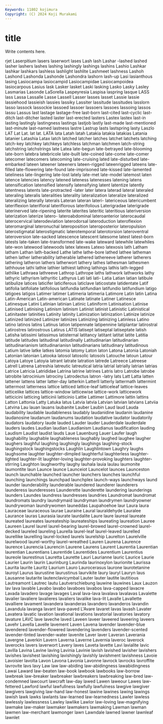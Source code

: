 ```yaml
---
Keywords: 11802 kojimura
Copyright: (C) 2024 Koji Murakami
---
```


# title

Write contents here.



rjet Laserpitium lasers laserwort lases
Lash lash Lashar -lashed lashed lasher lashers lashes lashing lashingly
lashings lashins Lashio Lashkar lashkar lashkars lashless lashlight lashlite Lashmeet
lashness Lashoh Lashond Lashonda Lashonde Lashondra lashorn lash-up Lasi lasianthous
lasing Lasiocampa lasiocampid Lasiocampidae Lasiocampoidea lasiocarpous Lasius lask Lasker lasket
Laski lasking Lasko Lasky Lasley Lasmarias Lasonde LaSorella Laspeyresia Laspisa
laspring lasque LASS lass Lassa Lassalle Lasse Lassell Lasser lasses
lasset Lassie lassie lassiehood lassieish lassies lassiky Lassiter lassitude lassitudes
lasslorn lasso lassock lassockie lassoed lassoer lassoers lassoes lassoing lassos
lassu Lassus last lastage lastage-free last-born last-cited last-cyclic last-ditch last-ditcher
lasted laster last-erected lasters Lastex lastex last-in lasting lastingly lastingness
lastings lastjob lastly last-made last-mentioned last-minute last-named lastness lastre Lastrup
lasts lastspring lasty Laszlo LAT Lat Lat. lat lat. LATA
lata Latah latah Latakia latakia latakias Latania latanier Latashia Latax
latch latched latcher latches latchet latchets latching latch-key latchkey latchkeys
latchless latchman latchmen latch-string latchstring latchstrings late Latea late-begun late-betrayed
late-blooming late-born latebra latebricole late-built late-coined late-come late-comer latecomer latecomers
latecoming late-cruising lated late-disturbed late-embarked lateen lateener lateeners lateen-rigged lateenrigged
lateens late-filled late-flowering late-found late-imprisoned late-kissed late-lamented lateliness late-lingering late-lost
lately late-met late-model latemost laten latence latencies latency latened lateness
latenesses latening latens latensification latensified latensify latensifying latent latentize latently
latentness latents late-protracted -later later latera laterad lateral lateraled lateraling
lateralis lateralities laterality lateralization lateralize lateralized lateralizing laterally laterals Lateran
lateran lateri- latericeous latericumbent lateriflexion laterifloral lateriflorous laterifolious Laterigradae laterigrade
laterinerved late-ripening laterite laterites lateritic lateritious lateriversion laterization laterize latero-
lateroabdominal lateroanterior laterocaudal laterocervical laterodeviation laterodorsal lateroduction lateroflexion lateromarginal lateronuchal
lateroposition lateroposterior lateropulsion laterostigmatal laterostigmatic laterotemporal laterotorsion lateroventral lateroversion late-sacked
latescence latescent latesome latest latest-born latests late-taken late-transformed late-wake lateward
latewhile latewhiles late-won latewood latewoods latex latexes Latexo latexosis lath
Latham latham Lathan lath-backed Lathe lathe lathe-bore lathed lathee latheman
lathen lather latherability latherable lathered lathereeve latherer latherers lathering latheron
lathers latherwort lathery lathes lathesman lathesmen lathhouse lathi lathie lathier
lathiest lathing lathings lathis lath-legged lathlike Lathraea lathreeve Lathrop Lathrope
laths lathwork lathworks lathy lathyric lathyrism lathyritic Lathyrus Lati lati
lati- Latia Latian latian latibule latibulize latices laticifer laticiferous laticlave
laticostate latidentate Latif latifolia latifoliate latifolious latifundia latifundian latifundio latifundium
latigo latigoes latigos Latimer latimer Latimeria latimeria Latimore Latin latin
Latina Latin-American Latin-american Latinate latinate Latiner Latinesce Latinesque Latini Latinian
latinian Latinic Latiniform Latinisation Latinise Latinised Latinising Latinism latinism Latinist
latinist Latinistic Latinistical Latinitaster latinities Latinity latinity Latinization latinization Latinize
latinize Latinized latinized Latinizer latinizes Latinizing latinizing Latinless Latino latino
latinos latins Latinus lation latipennate latipennine latiplantar latirostral Latirostres latirostrous
Latirus LATIS latisept latiseptal latiseptate latish Latisha latissimi latissimus latisternal
latitancy latitant latitat latite Latitia latitude latitudes latitudinal latitudinally Latitudinarian
latitudinarian latitudinarianism latitudinarianisn latitudinarians latitudinary latitudinous Latium lative latke latkes
latomia latomy Laton laton Latona Latonia Latoniah Latonian latonian Latooka
latosol latosolic latosols Latouche latoun Latour Latoya Latoye Latoyia latrant
latrate latration latrede Latreece Latreese Latrell Latrena Latreshia latreutic latreutical
latria latrial latrially latrian latrias Latrice Latricia Latrididae Latrina latrine
latrines Latris latro Latrobe latrobe latrobite latrocinium latrociny Latrodectus latron
-latry lats Latt Latta latten lattener lattens latter latter-day latterkin
Latterll latterly lattermath lattermint lattermost latterness lattice latticed lattice-leaf latticeleaf
lattice-leaves latticelike lattices lattice-window latticewise lattice-work latticework latticicini latticing latticinii
latticinio Lattie Lattimer Lattimore lattin lattins Latton Lattonia Latty Latuka
latus Latvia latvia Latvian latvian latvians Latviia Latvina Lau lauan
lauans laubanite Lauber Laubin Laud laud Lauda laudability laudable laudableness
laudably laudanidine laudanin laudanine laudanosine laudanum laudanums laudation laudative laudator
laudatorily laudators laudatory laude lauded Lauder lauder Lauderdale lauderdale lauders
laudes Laudian laudian Laudianism Laudianus laudification lauding Laudism Laudist laudist
lauds Laue Lauenburg Lauer Laufer laugh laughability laughable laughableness laughably
laughed laughee laugher laughers laughful laughing laughingly laughings laughing-stock laughingstock
laughingstocks Laughlin Laughlintown Laughry laughs laughsome laughter laughter-dimpled laughterful laughterless
laughter-lighted laughter-lit laughter-loving laughter-provoking laughters laughter-stirring Laughton laughworthy laughy lauhala
lauia laulau laumonite laumontite laun Launce launce Launceiot Launcelot launces
Launceston launch launchable launched launcher launchers launches launchful launching launchings
launchpad launchplex launch-ways launchways laund launder launderability launderable laundered launderer
launderers launderess launderesses Launderette launderette laundering launderings launders Laundes laundress
laundresses laundries Laundromat laundromat laundromats laundry laundrymaid laundryman laundrymen laundryowner
laundrywoman laundrywomen launeddas Laupahoehoe laur Laura laura Lauraceae lauraceous laurae
Lauraine Laural lauraldehyde Lauralee Laurance lauras Laurasia laurate laurdalite Laure
laure laureal laureate laureated laureates laureateship laureateships laureating laureation Lauree
Laureen Laurel laurel laurel-bearing laurel-browed laurel-crowned laurel-decked laureled laureling Laurella
laurel-leaf laurel-leaved laurelled laurellike laurelling laurel-locked laurels laurelship Laurelton Laurelville
laurelwood laurel-worthy laurel-wreathed Lauren Laurena Laurence laurence Laurencia Laurencin Laurene
Laurens Laurent Laurentia Laurentian laurentian Laurentians Laurentide Laurentides Laurentium Laurentius
laureole laurestinus Lauretta Laurette Lauri Laurianne lauric Laurice Laurie Laurier
Laurin laurin Laurinburg Laurinda laurinoxylon laurionite Laurissa Laurita laurite Lauritz
Laurium Lauro Laurocerasus laurone laurotetanine lauroyl Laurus laurustine laurustinus laurvikite
laury lauryl Lauryn laus Lausanne lautarite lautenclavicymbal Lauter lauter lautite
lautitious Lautreamont Lautrec lautu Lautverschiebung lauwine lauwines Laux Lauzon lav
lava lavable Lavabo lavabo lavaboes lavabos lava-capped lavacre Lavada lavadero
lavage lavages Laval lava-lava lavalava lavalavas Lavalette lavalier lavaliere lavalieres
lavaliers lavalike lava-lit Lavalle Lavallette lavalliere lavament lavandera lavanderas lavandero
lavanderos lavandin Lavandula lavanga lavant lava-paved L'Avare lavaret lavas lavash
Lavater Lavatera lavatic lavation lavational lavations lavatorial lavatories lavatory lavature
LAVC lave laveche laved Laveen laveer laveered laveering laveers Lavehr
Lavella Lavelle lavement Laven Lavena lavender lavender-blue lavendered lavender-flowered lavendering
lavenders lavender-scented lavender-tinted lavender-water lavenite Laver laver Laveran Laverania Lavergne
Laverkin Lavern Laverna Laverne Lavernia laveroc laverock laverocks lavers laverwort
Lavery laves Laveta lavette Lavi lavialite lavic Lavilla Lavina Lavine
laving Lavinia Lavinie lavish lavished lavisher lavishers lavishes lavishest lavishing
lavishingly lavishly lavishment lavishness Lavoie Lavoisier lavolta Lavon Lavona Lavonia
Lavonne lavrock lavrocks lavroffite lavrovite lavs lavy Law law law-abiding
law-abidingness lawabidingness Lawai Laward law-beaten law-book lawbook lawbooks law-borrow lawbreak
law-breaker lawbreaker lawbreakers lawbreaking law-bred law-condemned lawcourt lawcraft law-day lawed
Lawen laweour Lawes law-fettered Lawford lawful lawfullness lawfully lawfulness lawgive
lawgiver lawgivers lawgiving law-hand law-honest lawine lawines lawing lawings lawish
lawk lawks lawlants law-learned law-learnedness Lawler lawless lawlessly lawlessness Lawley
lawlike Lawlor law-loving law-magnifying lawmake law-maker lawmaker lawmakers lawmaking Lawman
lawman lawmen law-merchant lawmonger lawn Lawndale lawned lawner lawnleaf lawnlet
